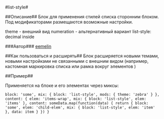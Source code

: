 #list-style#

##Описание##
Блок для применения стилей списка сторонним блоком.
Под модификаторами размещаются возможные настройки.

theme - внешний вид
numeration - альтернативный вариант list-style: decimal inside

###Автор###
[eemelin ](https://staff.yandex-team.ru/eemelin )


##Как пользоваться и расширять##
Блок расширяется новыми темами, новыми настройками не связанными с внешним видом (например, кастомная маркировка списка или рамка вокруг элементов )

##Пример##

Применяется на блоке и его элементах через миксы:

`
    block: 'some',
    mix: { block: 'list-style', mods: { theme: 'zebra' } },
    content: {
        elem: 'items-wrap',
        mix: { block: 'list-style', elem: 'items' },
        content: someData.map(function(data) {
            return {
                block: 'some',
                elem: 'child-elem',
                mix: { block: 'list-style', elem: 'item' },
                data: item
            }
        })
    }
`
